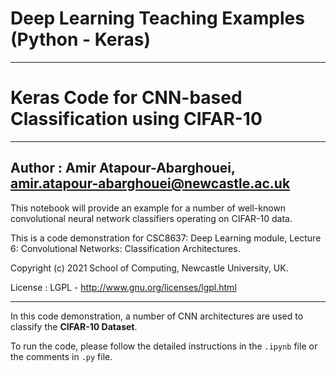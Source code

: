 # Deep Learning Teaching Examples (Python - Keras)

---

# Keras Code for CNN-based Classification using CIFAR-10
---

## Author : Amir Atapour-Abarghouei, amir.atapour-abarghouei@newcastle.ac.uk

This notebook will provide an example for a number of well-known convolutional neural network classifiers operating on CIFAR-10 data.

This is a code demonstration for CSC8637: Deep Learning module, Lecture 6: Convolutional Networks: Classification Architectures.

Copyright (c) 2021 School of Computing, Newcastle University, UK.

License : LGPL - http://www.gnu.org/licenses/lgpl.html

---

In this code demonstration, a number of CNN architectures are used to classify the **CIFAR-10 Dataset**.

To run the code, please follow the detailed instructions in the `.ipynb` file or the comments in `.py` file.